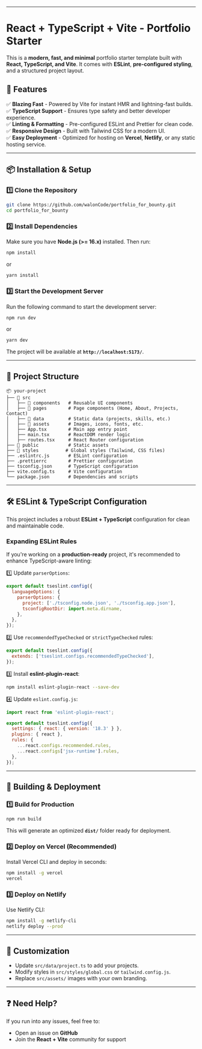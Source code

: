
---

# **React + TypeScript + Vite - Portfolio Starter**

This is a **modern, fast, and minimal** portfolio starter template built with **React, TypeScript, and Vite**. It comes with **ESLint**, **pre-configured styling**, and a structured project layout.

## 🚀 **Features**
✅ **Blazing Fast** - Powered by Vite for instant HMR and lightning-fast builds.  
✅ **TypeScript Support** - Ensures type safety and better developer experience.  
✅ **Linting & Formatting** - Pre-configured ESLint and Prettier for clean code.  
✅ **Responsive Design** - Built with Tailwind CSS for a modern UI.  
✅ **Easy Deployment** - Optimized for hosting on **Vercel**, **Netlify**, or any static hosting service.  

---

## 📦 **Installation & Setup**

### **1️⃣ Clone the Repository**
```sh
git clone https://github.com/walonCode/portfolio_for_bounty.git
cd portfolio_for_bounty
```

### **2️⃣ Install Dependencies**
Make sure you have **Node.js (>= 16.x)** installed. Then run:
```sh
npm install
```
or  
```sh
yarn install
```

### **3️⃣ Start the Development Server**
Run the following command to start the development server:
```sh
npm run dev
```
or  
```sh
yarn dev
```
The project will be available at **`http://localhost:5173/`**.

---

## 🔧 **Project Structure**
```
📦 your-project
├── 📂 src
│   ├── 📂 components   # Reusable UI components
│   ├── 📂 pages        # Page components (Home, About, Projects, Contact)
│   ├── 📂 data         # Static data (projects, skills, etc.)
│   ├── 📂 assets       # Images, icons, fonts, etc.
│   ├── App.tsx        # Main app entry point
│   ├── main.tsx       # ReactDOM render logic
│   ├── routes.tsx     # React Router configuration
├── 📂 public           # Static assets
├── 📂 styles          # Global styles (Tailwind, CSS files)
├── .eslintrc.js       # ESLint configuration
├── .prettierrc        # Prettier configuration
├── tsconfig.json      # TypeScript configuration
├── vite.config.ts     # Vite configuration
└── package.json       # Dependencies and scripts
```

---

## 🛠 **ESLint & TypeScript Configuration**
This project includes a robust **ESLint + TypeScript** configuration for clean and maintainable code.

### **Expanding ESLint Rules**
If you're working on a **production-ready** project, it's recommended to enhance TypeScript-aware linting:

1️⃣ Update `parserOptions`:
```js
export default tseslint.config({
  languageOptions: {
    parserOptions: {
      project: ['./tsconfig.node.json', './tsconfig.app.json'],
      tsconfigRootDir: import.meta.dirname,
    },
  },
});
```
2️⃣ Use `recommendedTypeChecked` or `strictTypeChecked` rules:
```js
export default tseslint.config({
  extends: ['tseslint.configs.recommendedTypeChecked'],
});
```
3️⃣ Install **eslint-plugin-react**:
```sh
npm install eslint-plugin-react --save-dev
```
4️⃣ Update `eslint.config.js`:
```js
import react from 'eslint-plugin-react';

export default tseslint.config({
  settings: { react: { version: '18.3' } },
  plugins: { react },
  rules: {
    ...react.configs.recommended.rules,
    ...react.configs['jsx-runtime'].rules,
  },
});
```

---

## 🚀 **Building & Deployment**
### **1️⃣ Build for Production**
```sh
npm run build
```
This will generate an optimized **`dist/`** folder ready for deployment.

### **2️⃣ Deploy on Vercel (Recommended)**
Install Vercel CLI and deploy in seconds:
```sh
npm install -g vercel
vercel
```

### **3️⃣ Deploy on Netlify**
Use Netlify CLI:
```sh
npm install -g netlify-cli
netlify deploy --prod
```

---

## 🎨 **Customization**
- Update `src/data/project.ts` to add your projects.
- Modify styles in `src/styles/global.css` or `tailwind.config.js`.
- Replace `src/assets/` images with your own branding.

---

## ❓ **Need Help?**
If you run into any issues, feel free to:
- Open an issue on **GitHub**
- Join the **React + Vite** community for support

